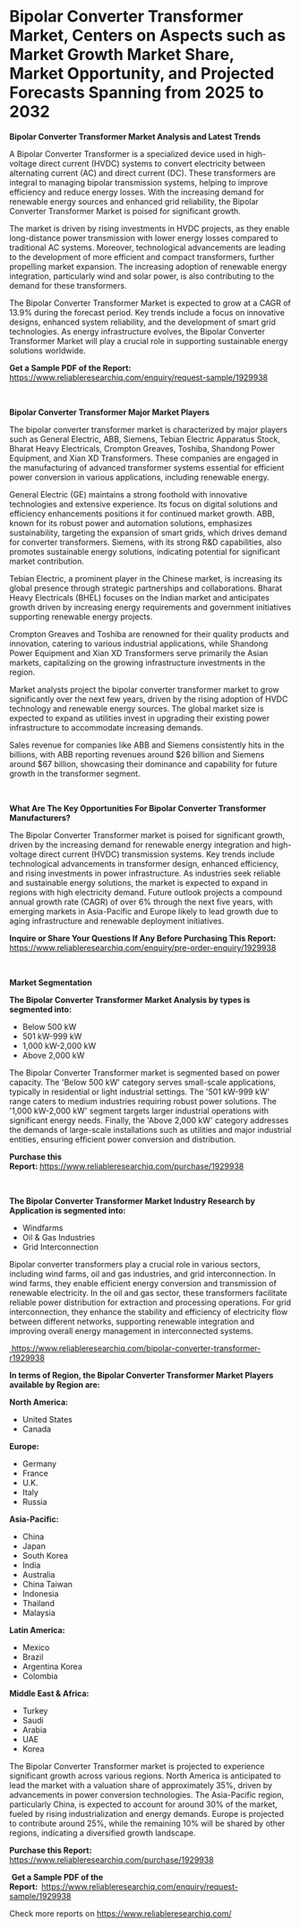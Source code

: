 <p><h1>Bipolar Converter Transformer Market, Centers on Aspects such as Market Growth Market Share, Market Opportunity, and Projected Forecasts Spanning from 2025 to 2032</h1></p><p><strong>Bipolar Converter Transformer Market Analysis and Latest Trends</strong></p>
<p><p>A Bipolar Converter Transformer is a specialized device used in high-voltage direct current (HVDC) systems to convert electricity between alternating current (AC) and direct current (DC). These transformers are integral to managing bipolar transmission systems, helping to improve efficiency and reduce energy losses. With the increasing demand for renewable energy sources and enhanced grid reliability, the Bipolar Converter Transformer Market is poised for significant growth.</p><p>The market is driven by rising investments in HVDC projects, as they enable long-distance power transmission with lower energy losses compared to traditional AC systems. Moreover, technological advancements are leading to the development of more efficient and compact transformers, further propelling market expansion. The increasing adoption of renewable energy integration, particularly wind and solar power, is also contributing to the demand for these transformers.</p><p>The Bipolar Converter Transformer Market is expected to grow at a CAGR of 13.9% during the forecast period. Key trends include a focus on innovative designs, enhanced system reliability, and the development of smart grid technologies. As energy infrastructure evolves, the Bipolar Converter Transformer Market will play a crucial role in supporting sustainable energy solutions worldwide.</p></p>
<p><strong>Get a Sample PDF of the Report:&nbsp;</strong> <a href="https://www.reliableresearchiq.com/enquiry/request-sample/1929938?utm_campaign=1870&utm_medium=2&utm_source=Github&utm_content=ia&utm_term=16012025&utm_id=bipolar-converter-transformer">https://www.reliableresearchiq.com/enquiry/request-sample/1929938</a></p>
<p>&nbsp;</p>
<p><strong>Bipolar Converter Transformer Major Market Players</strong></p>
<p><p>The bipolar converter transformer market is characterized by major players such as General Electric, ABB, Siemens, Tebian Electric Apparatus Stock, Bharat Heavy Electricals, Crompton Greaves, Toshiba, Shandong Power Equipment, and Xian XD Transformers. These companies are engaged in the manufacturing of advanced transformer systems essential for efficient power conversion in various applications, including renewable energy.</p><p>General Electric (GE) maintains a strong foothold with innovative technologies and extensive experience. Its focus on digital solutions and efficiency enhancements positions it for continued market growth. ABB, known for its robust power and automation solutions, emphasizes sustainability, targeting the expansion of smart grids, which drives demand for converter transformers. Siemens, with its strong R&D capabilities, also promotes sustainable energy solutions, indicating potential for significant market contribution.</p><p>Tebian Electric, a prominent player in the Chinese market, is increasing its global presence through strategic partnerships and collaborations. Bharat Heavy Electricals (BHEL) focuses on the Indian market and anticipates growth driven by increasing energy requirements and government initiatives supporting renewable energy projects.</p><p>Crompton Greaves and Toshiba are renowned for their quality products and innovation, catering to various industrial applications, while Shandong Power Equipment and Xian XD Transformers serve primarily the Asian markets, capitalizing on the growing infrastructure investments in the region.</p><p>Market analysts project the bipolar converter transformer market to grow significantly over the next few years, driven by the rising adoption of HVDC technology and renewable energy sources. The global market size is expected to expand as utilities invest in upgrading their existing power infrastructure to accommodate increasing demands.</p><p>Sales revenue for companies like ABB and Siemens consistently hits in the billions, with ABB reporting revenues around $26 billion and Siemens around $67 billion, showcasing their dominance and capability for future growth in the transformer segment.</p></p>
<p>&nbsp;</p>
<p><strong>What Are The Key Opportunities For Bipolar Converter Transformer Manufacturers?</strong></p>
<p><p>The Bipolar Converter Transformer market is poised for significant growth, driven by the increasing demand for renewable energy integration and high-voltage direct current (HVDC) transmission systems. Key trends include technological advancements in transformer design, enhanced efficiency, and rising investments in power infrastructure. As industries seek reliable and sustainable energy solutions, the market is expected to expand in regions with high electricity demand. Future outlook projects a compound annual growth rate (CAGR) of over 6% through the next five years, with emerging markets in Asia-Pacific and Europe likely to lead growth due to aging infrastructure and renewable deployment initiatives.</p></p>
<p><strong>Inquire or Share Your Questions If Any Before Purchasing This Report:</strong> <a href="https://www.reliableresearchiq.com/enquiry/pre-order-enquiry/1929938?utm_campaign=1870&utm_medium=2&utm_source=Github&utm_content=ia&utm_term=16012025&utm_id=bipolar-converter-transformer">https://www.reliableresearchiq.com/enquiry/pre-order-enquiry/1929938</a></p>
<p>&nbsp;</p>
<p><strong>Market Segmentation</strong></p>
<p><strong>The Bipolar Converter Transformer Market Analysis by types is segmented into:</strong></p>
<p><ul><li>Below 500 kW</li><li>501 kW-999 kW</li><li>1,000 kW-2,000 kW</li><li>Above 2,000 kW</li></ul></p>
<p><p>The Bipolar Converter Transformer market is segmented based on power capacity. The 'Below 500 kW' category serves small-scale applications, typically in residential or light industrial settings. The '501 kW-999 kW' range caters to medium industries requiring robust power solutions. The '1,000 kW-2,000 kW' segment targets larger industrial operations with significant energy needs. Finally, the 'Above 2,000 kW' category addresses the demands of large-scale installations such as utilities and major industrial entities, ensuring efficient power conversion and distribution.</p></p>
<p><strong>Purchase this Report:&nbsp;</strong><a href="https://www.reliableresearchiq.com/purchase/1929938?utm_campaign=1870&utm_medium=2&utm_source=Github&utm_content=ia&utm_term=16012025&utm_id=bipolar-converter-transformer">https://www.reliableresearchiq.com/purchase/1929938</a></p>
<p>&nbsp;</p>
<p><strong>The Bipolar Converter Transformer Market Industry Research by Application is segmented into:</strong></p>
<p><ul><li>Windfarms</li><li>Oil & Gas Industries</li><li>Grid Interconnection</li></ul></p>
<p><p>Bipolar converter transformers play a crucial role in various sectors, including wind farms, oil and gas industries, and grid interconnection. In wind farms, they enable efficient energy conversion and transmission of renewable electricity. In the oil and gas sector, these transformers facilitate reliable power distribution for extraction and processing operations. For grid interconnection, they enhance the stability and efficiency of electricity flow between different networks, supporting renewable integration and improving overall energy management in interconnected systems.</p></p>
<p><a href="https://www.reliableresearchiq.com/bipolar-converter-transformer-r1929938?utm_campaign=1870&utm_medium=2&utm_source=Github&utm_content=ia&utm_term=16012025&utm_id=bipolar-converter-transformer">&nbsp;https://www.reliableresearchiq.com/bipolar-converter-transformer-r1929938</a></p>
<p><strong>In terms of Region, the Bipolar Converter Transformer Market Players available by Region are:</strong></p>
<p>
    <p> <strong> North America: </strong>
        <ul>
            <li>United States</li>
            <li>Canada</li>
        </ul>
        </p> 
    <p> <strong> Europe: </strong>
        <ul>
            <li>Germany</li>
            <li>France</li>
            <li>U.K.</li>
            <li>Italy</li>
            <li>Russia</li>
        </ul>
        </p> 
    <p> <strong> Asia-Pacific: </strong>
        <ul>
            <li>China</li>
            <li>Japan</li>
            <li>South Korea</li>
            <li>India</li>
            <li>Australia</li>
            <li>China Taiwan</li>
            <li>Indonesia</li>
            <li>Thailand</li>
            <li>Malaysia</li>
        </ul>
        </p> 
    <p> <strong> Latin America: </strong>
        <ul>
            <li>Mexico</li>
            <li>Brazil</li>
            <li>Argentina Korea</li>
            <li>Colombia</li>
        </ul>
        </p> 
    <p> <strong> Middle East & Africa: </strong>
        <ul>
            <li>Turkey</li>
            <li>Saudi</li>
            <li>Arabia</li>
            <li>UAE</li>
            <li>Korea</li>
        </ul>
    </p>
    </p>
<p><p>The Bipolar Converter Transformer market is projected to experience significant growth across various regions. North America is anticipated to lead the market with a valuation share of approximately 35%, driven by advancements in power conversion technologies. The Asia-Pacific region, particularly China, is expected to account for around 30% of the market, fueled by rising industrialization and energy demands. Europe is projected to contribute around 25%, while the remaining 10% will be shared by other regions, indicating a diversified growth landscape.</p></p>
<p><strong>Purchase this Report: </strong><a href="https://www.reliableresearchiq.com/purchase/1929938?utm_campaign=1870&utm_medium=2&utm_source=Github&utm_content=ia&utm_term=16012025&utm_id=bipolar-converter-transformer">https://www.reliableresearchiq.com/purchase/1929938</a></p>
<p>&nbsp;<strong>Get a Sample PDF of the Report:&nbsp;&nbsp;</strong><a href="https://www.reliableresearchiq.com/enquiry/request-sample/1929938?utm_campaign=1870&utm_medium=2&utm_source=Github&utm_content=ia&utm_term=16012025&utm_id=bipolar-converter-transformer">https://www.reliableresearchiq.com/enquiry/request-sample/1929938</a></p>
<p><strong></strong></p>
<p>Check more reports on <a href="https://www.reliableresearchiq.com/?utm_campaign=1870&utm_medium=2&utm_source=Github&utm_content=ia&utm_term=16012025&utm_id=bipolar-converter-transformer">https://www.reliableresearchiq.com/</a></p>
